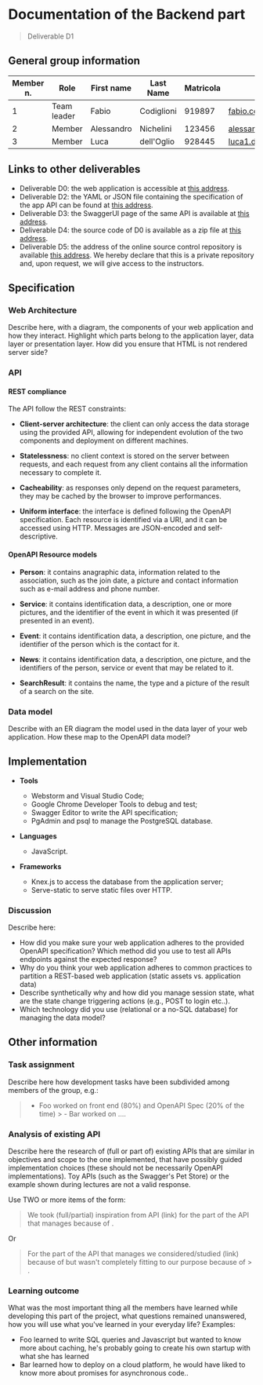 # Documentation of the Backend part

> Deliverable D1
>
## General group information

| Member n. | Role        | First name | Last Name  | Matricola | Email address                       | 
|-----------|-------------|------------|------------|-----------|-------------------------------------| 
| 1         | Team leader | Fabio      | Codiglioni | 919897    | fabio.codiglioni@mail.polimi.it     | 
| 2         | Member      | Alessandro | Nichelini  | 123456    | alessandro.nichelini@mail.polimi.it |
| 3         | Member      | Luca       | dell'Oglio | 928445    | luca1.delloglio@mail.polimi.it      |

## Links to other deliverables

- Deliverable D0: the web application is accessible at [this address](https://quality-time-bank.herokuapp.com).
- Deliverable D2: the YAML or JSON file containing the specification of the app API can be found at [this address](https://quality-time-bank.herokuapp.com/backend/spec.yaml).
- Deliverable D3: the SwaggerUI page of the same API is available at [this address](https://quality-time-bank.herokuapp.com/backend/swaggerui).
- Deliverable D4: the source code of D0 is available as a zip file at [this address](https://quality-time-bank.herokuapp.com/backend/app.zip).
- Deliverable D5: the address of the online source control repository is available [this address](https://github.com/Alenichel/CodiglioniDellOglioNichelini-HypermediaProject). We hereby declare that this is a private repository and, upon request, we will give access to the instructors.

## Specification

### Web Architecture

Describe here, with a diagram, the components of your web application and how they interact. Highlight which parts belong to the application layer, data layer or presentation layer. How did you ensure that HTML is not rendered server side?

### API

#### REST compliance

The API follow the REST constraints:

- **Client-server architecture**: 
the client can only access the data storage using the provided API, allowing for independent evolution of the two components and deployment on different machines. 

- **Statelessness**: 
no client context is stored on the server between requests, and each request from any client contains all the information necessary to complete it.

- **Cacheability**:
as responses only depend on the request parameters, they may be cached by the browser to improve performances.

- **Uniform interface**: 
the interface is defined following the OpenAPI specification. Each resource is identified via a URI, and it can be accessed using HTTP. Messages are JSON-encoded and self-descriptive.

#### OpenAPI Resource models

- **Person**: 
it contains anagraphic data, information related to the association, such as the join date, a picture and contact information such as e-mail address and phone number.

- **Service**:
it contains identification data, a description, one or more pictures, and the identifier of the event in which it was presented (if presented in an event).

- **Event**:
it contains identification data, a description, one picture, and the identifier of the person which is the contact for it.

- **News**:
it contains identification data, a description, one picture, and the identifiers of the person, service or event that may be related to it.

- **SearchResult**:
it contains the name, the type and a picture of the result of a search on the site. 

### Data model

Describe with an ER diagram the model used in the data layer of your web application. How these map to the OpenAPI data model?

## Implementation

- **Tools**
  - Webstorm and Visual Studio Code;
  - Google Chrome Developer Tools to debug and test; 
  - Swagger Editor to write the API specification; 
  - PgAdmin and psql to manage the PostgreSQL database.

- **Languages**
  - JavaScript.

- **Frameworks**
  - Knex.js to access the database from the application server;
  - Serve-static to serve static files over HTTP. 

### Discussion
Describe here:
- How did you make sure your web application adheres to the provided OpenAPI specification? Which method did you use to test all APIs endpoints against the expected response?
- Why do you think your web application adheres to common practices to partition a REST-based web application (static assets vs. application data)
- Describe synthetically why and how did you manage session state, what are the state change triggering actions (e.g., POST to login etc..).
- Which technology did you use (relational or a no-SQL database) for managing the data model?

## Other information

### Task assignment

Describe here how development tasks have been subdivided among members of the group, e.g.:

> - Foo worked on front end (80%) and OpenAPI Spec (20% of the time) > - Bar worked on ....
>
### Analysis of existing API

Describe here the research of (full or part of) existing APIs that are similar in objectives and scope to the one implemented, that have possibly guided implementation choices (these should not be necessarily OpenAPI implementations). Toy APIs (such as the Swagger's Pet Store) or the example shown during lectures are not a valid response.

Use TWO or more items of the form:

> We took (full/partial) inspiration from API <XYZ>(link) for the part of the 
> API that manages <ABC> because of <REASON>.

Or

> For the part of the API that manages <ABC> we considered/studied <XYZ>(link)
> because of <REASON> but wasn't completely fitting to our purpose because of > <REASON>.

### Learning outcome

What was the most important thing all the members have learned while
developing this part of the project, what questions remained unanswered, how you will use what you've learned in your everyday life?
Examples:
- Foo learned to write SQL queries and Javascript but wanted to know more about caching, he's probably going to create his own startup with what she has learned
- Bar learned how to deploy on a cloud platform, he would have liked to know more about promises for asynchronous code..